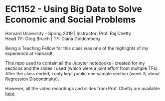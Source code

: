 # EC1152 - Using Big Data to Solve Economic and Social Problems</br>
Harvard University - Spring 2019  |  Instructor: Prof. Raj Chetty </br>
Head TF: Greg Bruich  |  TF: Diana Goldemberg </br>

Being a Teaching Fellow for this class was one of the highlights of my experience at Harvard!

This repo used to contain all the Jupyter notebooks I created for my sections and the slides I used (which were a joint effort from multiple TFs). 
After the class ended, I only kept public one sample section (week 3, about Regression Discontinuity).

However, all the video recordings and slides from Prof. Chetty are available [here](https://opportunityinsights.org/course/).
